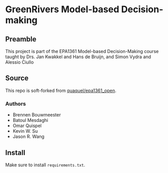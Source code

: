# GreenRivers Model-based Decision-making

## Preamble

This project is part of the EPA1361 Model-based Decision-Making course taught by Drs. Jan Kwakkel and Hans de Bruijn, and Simon Vydra and Alessio Ciullo

## Source

This repo is soft-forked from [quaquel/epa1361_open](https://github.com/quaquel/epa1361_open/tree/master/final%20assignment).

### Authors

- Brennen Bouwmeester
- Batoul Mesdaghi
- Omar Quispel
- Kevin W. Su
- Jason R. Wang


## Install

Make sure to install `requirements.txt`.
